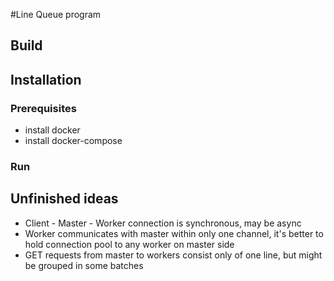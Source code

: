 #Line Queue program

## Build

## Installation

### Prerequisites
- install docker
- install docker-compose

### Run

## Unfinished ideas
- Client - Master - Worker connection is synchronous, may be async
- Worker communicates with master within only one channel, it's better to hold connection pool to any worker on master side
- GET requests from master to workers consist only of one line, but might be grouped in some batches